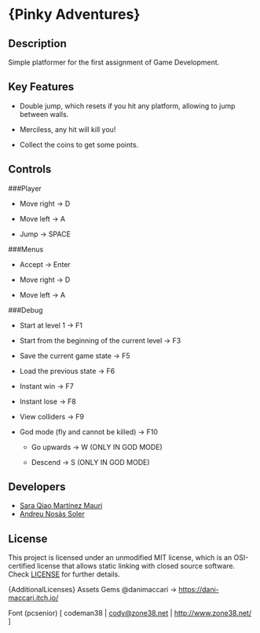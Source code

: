 # {Pinky Adventures}

## Description

Simple platformer for the first assignment of Game Development.


## Key Features

* Double jump, which resets if you hit any platform, allowing to jump between walls.

* Merciless, any hit will kill you!

* Collect the coins to get some points.
 
## Controls

###Player

* Move right -> D

* Move left -> A

* Jump -> SPACE

###Menus

* Accept -> Enter

* Move right -> D

* Move left -> A

###Debug

* Start at level 1 -> F1

* Start from the beginning of the current level -> F3

* Save the current game state -> F5

* Load the previous state -> F6

* Instant win -> F7

* Instant lose -> F8

* View colliders -> F9

* God mode (fly and cannot be killed) -> F10

	* Go upwards -> W (ONLY IN GOD MODE)

	* Descend -> S (ONLY IN GOD MODE)


## Developers

* [Sara Qiao Martínez Mauri](https://github.com/lSara-MM)
* [Andreu Nosàs Soler](https://github.com/AndyCubico)
 

## License

This project is licensed under an unmodified MIT license, which is an OSI-certified license that allows static linking with closed source software. Check [LICENSE](LICENSE) for further details.

{AdditionalLicenses}
Assets Gems
@danimaccari -> https://dani-maccari.itch.io/

Font (pcsenior)
[ codeman38 | cody@zone38.net | http://www.zone38.net/ ]